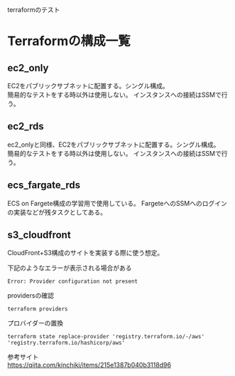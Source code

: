 terraformのテスト
# Terraformの構成一覧

## ec2_only

EC2をパブリックサブネットに配置する。シングル構成。<br>
簡易的なテストをする時以外は使用しない。
インスタンスへの接続はSSMで行う。


## ec2_rds

ec2_onlyと同様、EC2をパブリックサブネットに配置する。シングル構成。<br>
簡易的なテストをする時以外は使用しない。
インスタンスへの接続はSSMで行う。

## ecs_fargate_rds

ECS on Fargete構成の学習用で使用している。
FargeteへのSSMへのログインの実装などが残タスクとしてある。


## s3_cloudfront

CloudFront+S3構成のサイトを実装する際に使う想定。


下記のようなエラーが表示される場合がある
```
Error: Provider configuration not present
```
providersの確認
```
terraform providers
```

プロバイダーの置換

```
terraform state replace-provider 'registry.terraform.io/-/aws' 'registry.terraform.io/hashicorp/aws'
```

参考サイト<br>
https://qiita.com/kinchiki/items/215e1387b040b3118d96